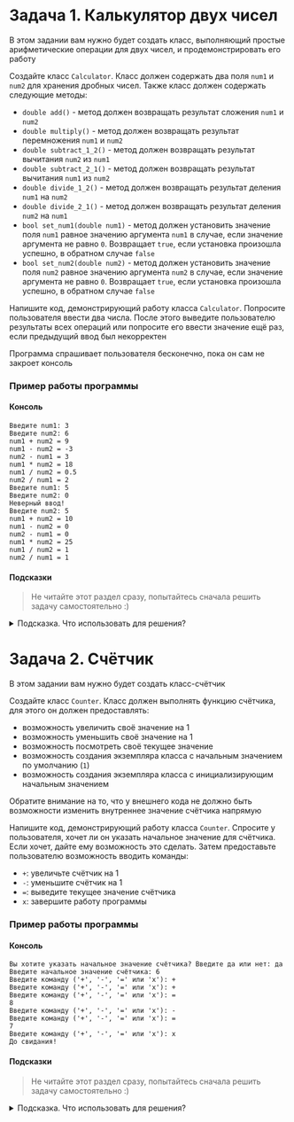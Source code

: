 # Задача 1. Калькулятор двух чисел
В этом задании вам нужно будет создать класс, выполняющий простые арифметические операции для двух чисел, и продемонстрировать его работу

Создайте класс `Calculator`. Класс должен содержать два поля `num1` и `num2` для хранения дробных чисел. Также класс должен содержать следующие методы:
 - `double add()` - метод должен возвращать результат сложения `num1` и `num2`
 - `double multiply()` - метод должен возвращать результат перемножения `num1` и `num2`
 - `double subtract_1_2()` - метод должен возвращать результат вычитания `num2` из `num1`
 - `double subtract_2_1()` - метод должен возвращать результат вычитания `num1` из `num2`
 - `double divide_1_2()` - метод должен возвращать результат деления `num1` на `num2`
 - `double divide_2_1()` - метод должен возвращать результат деления `num2` на `num1`
 - `bool set_num1(double num1)` - метод должен установить значение поля `num1` равное значению аргумента `num1` в случае, если значение аргумента не равно `0`. Возвращает `true`, если установка произошла успешно, в обратном случае `false`
 - `bool set_num2(double num2)` - метод должен установить значение поля `num2` равное значению аргумента `num2` в случае, если значение аргумента не равно `0`. Возвращает `true`, если установка произошла успешно, в обратном случае `false`

Напишите код, демонстрирующий работу класса `Calculator`. Попросите пользователя ввести два числа. После этого выведите пользователю результаты всех операций или попросите его ввести значение ещё раз, если предыдущий ввод был некорректен

Программа спрашивает пользователя бесконечно, пока он сам не закроет консоль

### Пример работы программы
#### Консоль
```
Введите num1: 3
Введите num2: 6
num1 + num2 = 9
num1 - num2 = -3
num2 - num1 = 3
num1 * num2 = 18
num1 / num2 = 0.5
num2 / num1 = 2
Введите num1: 5
Введите num2: 0
Неверный ввод!
Введите num2: 5
num1 + num2 = 10
num1 - num2 = 0
num2 - num1 = 0
num1 * num2 = 25
num1 / num2 = 1
num2 / num1 = 1
```

#### Подсказки

> Не читайте этот раздел сразу, попытайтесь сначала решить задачу самостоятельно :)

<details>

<summary>Подсказка. Что использовать для решения?</summary>

Подумайте, какой должен быть тип у полей `num1` и `num2`

Чтобы создать экземпляр класса `Calculator`, напишите `Calculator <имя переменной>`;

В методах `set_num1` и `set_num2` потребуется условный оператор и ключевое слово `this`

Для вывода на консоль используйте `std::cout`

Для ввода с консоли используйте `std::cin`

</details>

# Задача 2. Счётчик
В этом задании вам нужно будет создать класс-счётчик

Создайте класс `Counter`. Класс должен выполнять функцию счётчика, для этого он должен предоставлять:
- возможность увеличить своё значение на 1
- возможность уменьшить своё значение на 1
- возможность посмотреть своё текущее значение
- возможность создания экземпляра класса с начальным значением по умолчанию (`1`)
- возможность создания экземпляра класса с инициализирующим начальным значением

Обратите внимание на то, что у внешнего кода не должно быть возможности изменить внутреннее значение счётчика напрямую

Напишите код, демонстрирующий работу класса `Counter`. Спросите у пользователя, хочет ли он указать начальное значение для счётчика. Если хочет, дайте ему возможность это сделать. Затем предоставьте пользователю возможность вводить команды:
- `+`: увеличьте счётчик на 1
- `-`: уменьшите счётчик на 1
- `=`: выведите текущее значение счётчика
- `x`: завершите работу программы

### Пример работы программы
#### Консоль
```
Вы хотите указать начальное значение счётчика? Введите да или нет: да
Введите начальное значение счётчика: 6
Введите команду ('+', '-', '=' или 'x'): +
Введите команду ('+', '-', '=' или 'x'): +
Введите команду ('+', '-', '=' или 'x'): =
8
Введите команду ('+', '-', '=' или 'x'): -
Введите команду ('+', '-', '=' или 'x'): =
7
Введите команду ('+', '-', '=' или 'x'): x
До свидания!
```

#### Подсказки

> Не читайте этот раздел сразу, попытайтесь сначала решить задачу самостоятельно :)

<details>

<summary>Подсказка. Что использовать для решения?</summary>

Для хранения внутреннего значения счётчика вам понадобится поле

Для того, чтобы нельзя было изменить значение счётчика напрямую, ваше поле должно быть приватным

Для уменьшения, увеличения и получения значения счётчика вам нужно создать соответствующие публичные методы

Для инициализации счётчика создайте конструкторы - без параметров и с параметром

Для вывода на консоль используйте `std::cout`

Для ввода с консоли используйте `std::cin`

</details>